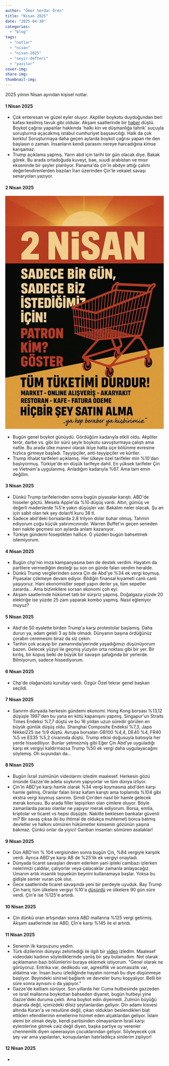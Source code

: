 ```yaml
---
author: "Ömer Serdar Ören"
title: "Nisan 2025"
date: "2025-04-30"
categories: 
  - "blog"
tags: 
  - "notlar"
  - "nisan"
  - "nisan-2025"
  - "seyir-defteri"
  - "yazilar"
cover-img: 
share-img: 
thumbnail-img: 
---
```


2025 yılının Nisan ayından kişisel notlar.

#### 1 Nisan 2025

- Çok enteresan ve güzel eyler oluyor. Akpliler boykotu duyduğundan beri kafası kesilmiş tavuk gibi oldular. Akşam saatlerinde bir [haber](https://x.com/gazetesozcu/status/1907128434301821297) düştü. Boykot çağrısı yapanlar hakkında 'halkı kin ve düşmanlığa tahrik' suçuyla soruşturma açacakmış istabul cumhuriyet başsavcılığı. Halk da çok korktu! Soruşturmaya daha geçen aylarda boykot çağrısı yapan rte den başlasın o zaman. İnsanların kendi parasını nereye harcadığına kimse karışamaz.
- Trump açıklama yapmış. Yarın abd için tarihi bir gün olacak diye. Bakak görek. Bu arada ortadoğuda kuveyt, bae, suudi arabistan ve mısır ekseninde bir şeyler planlıyor. Panama'da çin'in abdye attığı çalımı değerlendirenlerden bazıları İran üzerinden Çin'le vekalet savaşı senaryoları yazıyor.

#### 2 Nisan 2025

![](/assets/img/2025/04/2-nisan-2025-genel-boykot-afis-duyuru.jpg)

- Bugün genel boykot günüydü. Gördüğüm kadarıyla etkili oldu. Akpliler terör, darbe vs. gibi bir sürü şeyle boykotu savuşturmaya çalıştı ama nafile. Bu arada ülke manevi olarak ikiye hatta üçe bölünme evresine hızlıca girmeye başladı. Tayyipçiler, anti-tayyipçiler ve kürtler.
- Trump ithalat tarifeleri açıklamış. Her ülkeye özel tarifeler min %10'dan başlıyormuş. Türkiye'de en düşük tarifeye dahil. En yüksek tarifeler Çin ve Vietnam'a uygulanmış. Anladığım kadarıyla %67. Ama tam emin değilim.

#### 3 Nisan 2025

- Dünkü Trump tarifelerinden sonra bugün piyasalar karıştı. ABD'de hisseler göçtü. Mesela Apple'da %10 düşüş vardı. Altın, gümüş ve değerli madenlerde %5'e yakın düşüşler var. Bakalım neler olacak. Şu an için sabit olan tek şey dolar/tl kuru 38 tl.
- Sadece abd'deki borsalarda 2.8 trilyon dolar buhar olmuş. Tahmin ediyorum çoğu küçük yatırımcınındır. Warren Buffet'ın geçen seneden beri nakite geçmesi son aylarda anlam kazanıyor.
- Türkiye gündemi foseptikten hallice. O yüzden bugün bahsetmek istemiyorum.

#### 4 Nisan 2025

- Bugün chp'nin imza kampanyasına ben de destek verdim. Hayatım da partilere vermediğim desteği şu son on günde falan verdim heralde.
- Dünkü Trump vergilerinden sonra Çin de Abd'ye %34 ek vergi koymuş. Piyasalar çökmeye devam ediyor. Bildiğin finansal kıyameti canlı canlı yaşıyoruz. Hani ekonomistler sepet yapın derler ya, tüm sepetler zararda... Ama bizimkilere sorsan ekonomi çoh eyi.
- Akşam saatlerinde hükümet tatlı bir sürpriz yapmış. Doğalgaza yüzde 20 elektriğe ise yüzde 25 zam yaparak kombo yapmış. Nasıl eğleniyor muyuz?

#### 5 Nisan 2025

- Abd'de 50 eyalette birden Trump'a karşı protestolar başlamış. Daha durun ya, adam geleli 3 ay bile olmadı. Dünyanın başına ördüğünüz çorabın ceremesini biraz da siz çekin.
- Tarihin çok acayip bir zamanında/yerinde yaşadığımızı düşünüyorum bazen. Gelecek yüzyıl ile geçmiş yüzyılın orta noktası gibi bir yer. Bir kırılış, bir kopuş belki de büyük bir savaşın şafağında bir yerlerde. Bilmiyorum, sadece hissediyorum.

#### 6 Nisan 2025

- Chp'de olağanüstü kurultay vardı. Özgür Özel tekrar genel başkan seçildi.

#### 7 Nisan 2025

- Sanırım dünyada herkesin gündemi ekonomi. Hong Kong borsası %13,12 düşüşle 1997'den bu yana en kötü kapanışını yapmış. Singapur'un Straits Times Endeksi %7,7 düştü ve bu 16 yıldan uzun süredir görülen en büyük günlük düşüş oldu. Shanghai Composite Endeksi %7,3, Japo Nikkei225 ise %9 düştü. Avrupa borsaları GB100 %4,4, DE40 %4, FR40 %5 ve ES35 %5,2 civarında düştü.  Trump etkisi doğusuyla batısıyla her yerde hissediliyor. Bunlar yetmezmiş gibi Eğer Çin Abd'ye uyguladığı karşı ek vergiyi kaldırmazsa Trump %50 ek vergi daha uygulayacağını söylemiş. Oh suyundan da...

#### 8 Nisan 2025

- Bugün İsrail zulmünün videolarını izledim maalesef. Herkesin gözü önünde Gazze'de adeta soykırım yapıyorlar ve tüm dünya izliyor.
- Çin'in ABD'ye karşı hamle olarak %34 vergi koymasına abd'den karşı hamle gelmiş. Oranlar falan biraz kafam karıştı ama toplamda %104 gibi ekstra vergi koymuş sanırım. Şimdi Çin'den nasıl bir hamle gelecek merak konusu. Bu arada filler tepişirken olan çimlere oluyor. Böyle zamanlarda parası olanlar ne yapıyor merak ediyorum. Borsa, emtia, kriptolar ve ticaret vs hepsi düşüşte. Nakitte beklesen bankalar güvenli mi? Bir savaş çıksa (ki bu ihtimal de oldukça muhtemel) borca batmış devletler ve halkını sömüren hükümetler kimsenin gözünün yaşına bakmaz. Çünkü onlar da yiyici! Gariban insanları sömüren asalaklar!

#### 9 Nisan 2025

- Dün ABD'nin % 104 vergisinden sonra bugün Çin, %84 vergiyle karşılık verdi. Ayrıca ABD'ye karşı AB de %25'lik ek vergiyi onayladı.
- Dünyada ticaret savaşları devam ederken yani ipteki cambazı izlerken nelerimizi çaldılar, çalıyorlar veya çalacaklar zamanla anlayacağız. Umarım artık insanlık topyekün beynini kullanamaya başlar. Yoksa bu gidişle semer vuran çok olur.
- Gece saatlerinde ticaret savaşında yeni bir perdeyle uyuduk. Bay Trump Çin hariç tüm ülkelere vergiyi %10'a [düşürdü](https://www.bbc.com/turkce/articles/cwy0jdgpyy9o) ve ülkelere 90 gün süre verdi. Çin'e ise %125'e artırdı.

#### 10 Nisan 2025

- Çin dünkü oran artışından sonra ABD mallarına %125 vergi getirmiş. Akşam saatlerinde ise ABD, Çİn'e karşı %145 ile el artırdı.

#### 11 Nisan 2025

- Senenin ilk karpuzunu yedim.
- Türk dizilerinin dünyayı zehirlediği ile ilgili bir [video](https://x.com/DNgercegi/status/1910614564288287091) izledim. Maalesef videodaki kadının söylediklerinde yanlış bir şey bulamadım. Not olarak açıklamanın bazı bölümlerini buraya eklemek istiyorum. "Genel olarak ne görüyoruz. Entrika var, dedikodu var, agresiflik ve acımasızlık var, aldatma var. İnsan bunu izlediğinde hayatın normali bu diye düşünmeye başlıyor. Beyindeki sinirsel bağlantı ve devreler bunu kopyalıyor. Belli bir süre sonra aynısını o da yapıyor."
- Gazze'de katliam sürüyor. Son yıllarda her Cuma hutbesinde gazzeden ve israil mallarına boykottan bahseden diyanet, bugün hutbeyi yine Gazze'deki duruma çekti. Ama boykot edin diyemedi. Zulmün büyüğü dışarıda değil, içimizdeki dilsiz şeytanlardan geliyor. Din adamı kisvesi altında Kuran'a ve resulüne değil, çıkarı oldukları beslendikleri biat ettikleri efendilerinin emellerine hizmet eden alçaklardan geliyor. İslam alemi bir olmalı deyip, kendi partisinden olmayanların İsrail karşı eylemlerine gitmek caiz değil diyen, başka partiye oy verenler chennemlik diyen opeerasyon çocuklarından geliyor. Söyleyecek çok şey var ama yapılanları, konuşulanları hatırladıkça sinilerim zıplıyor!

#### 12 Nisan 2025

- 